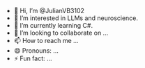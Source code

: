 - 👋 Hi, I’m @JulianVB3102
- 👀 I’m interested in LLMs and neuroscience.
- 🌱 I’m currently learning C#.
- 💞️ I’m looking to collaborate on ...
- 📫 How to reach me ...
- 😄 Pronouns: ...
- ⚡ Fun fact: ...

<!---
JulianVB3102/JulianVB3102 is a ✨ special ✨ repository because its `README.md` (this file) appears on your GitHub profile.
You can click the Preview link to take a look at your changes.
--->
